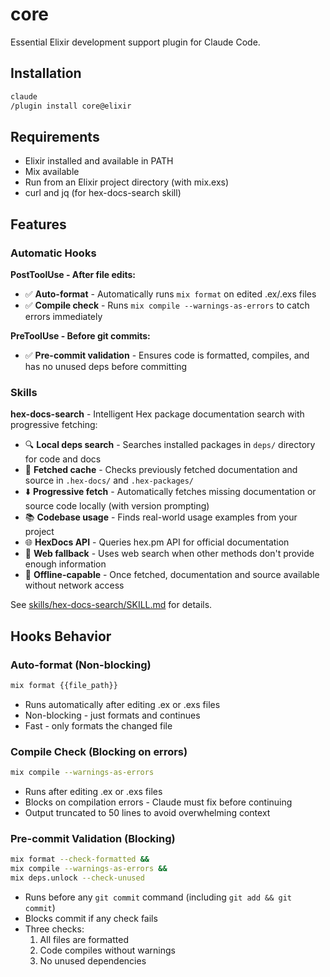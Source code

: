 # core

Essential Elixir development support plugin for Claude Code.

## Installation

```bash
claude
/plugin install core@elixir
```

## Requirements

- Elixir installed and available in PATH
- Mix available
- Run from an Elixir project directory (with mix.exs)
- curl and jq (for hex-docs-search skill)

## Features

### Automatic Hooks

**PostToolUse - After file edits:**
- ✅ **Auto-format** - Automatically runs `mix format` on edited .ex/.exs files
- ✅ **Compile check** - Runs `mix compile --warnings-as-errors` to catch errors immediately

**PreToolUse - Before git commits:**
- ✅ **Pre-commit validation** - Ensures code is formatted, compiles, and has no unused deps before committing

### Skills

**hex-docs-search** - Intelligent Hex package documentation search with progressive fetching:
- 🔍 **Local deps search** - Searches installed packages in `deps/` directory for code and docs
- 💾 **Fetched cache** - Checks previously fetched documentation and source in `.hex-docs/` and `.hex-packages/`
- ⬇️ **Progressive fetch** - Automatically fetches missing documentation or source code locally (with version prompting)
- 📚 **Codebase usage** - Finds real-world usage examples from your project
- 🌐 **HexDocs API** - Queries hex.pm API for official documentation
- 🔎 **Web fallback** - Uses web search when other methods don't provide enough information
- 🚀 **Offline-capable** - Once fetched, documentation and source available without network access

See [skills/hex-docs-search/SKILL.md](skills/hex-docs-search/SKILL.md) for details.

## Hooks Behavior

### Auto-format (Non-blocking)
```bash
mix format {{file_path}}
```
- Runs automatically after editing .ex or .exs files
- Non-blocking - just formats and continues
- Fast - only formats the changed file

### Compile Check (Blocking on errors)
```bash
mix compile --warnings-as-errors
```
- Runs after editing .ex or .exs files
- Blocks on compilation errors - Claude must fix before continuing
- Output truncated to 50 lines to avoid overwhelming context

### Pre-commit Validation (Blocking)
```bash
mix format --check-formatted &&
mix compile --warnings-as-errors &&
mix deps.unlock --check-unused
```
- Runs before any `git commit` command (including `git add && git commit`)
- Blocks commit if any check fails
- Three checks:
  1. All files are formatted
  2. Code compiles without warnings
  3. No unused dependencies
